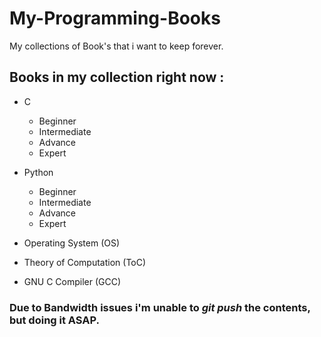 # My-Programming-Books

My collections of Book's that i want to keep forever. 

## Books in my collection right now : 
  * C
    * Beginner
    * Intermediate
    * Advance
    * Expert

  * Python
    * Beginner
    * Intermediate
    * Advance
    * Expert

  * Operating System (OS)
  * Theory of Computation (ToC)
  * GNU C Compiler (GCC)


### Due to Bandwidth issues i'm unable to *git push* the contents, but doing it ASAP.
